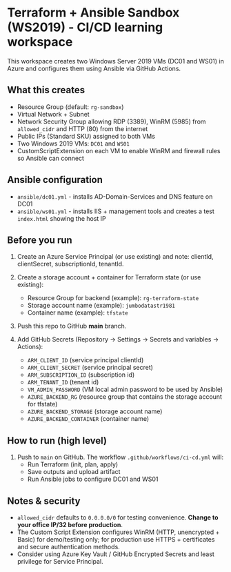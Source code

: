 # Terraform + Ansible Sandbox (WS2019) - CI/CD learning workspace

This workspace creates two Windows Server 2019 VMs (DC01 and WS01) in Azure and configures them using Ansible via GitHub Actions.

## What this creates
- Resource Group (default: `rg-sandbox`)
- Virtual Network + Subnet
- Network Security Group allowing RDP (3389), WinRM (5985) from `allowed_cidr` and HTTP (80) from the internet
- Public IPs (Standard SKU) assigned to both VMs
- Two Windows 2019 VMs: `DC01` and `WS01`
- CustomScriptExtension on each VM to enable WinRM and firewall rules so Ansible can connect

## Ansible configuration
- `ansible/dc01.yml` - installs AD-Domain-Services and DNS feature on DC01
- `ansible/ws01.yml` - installs IIS + management tools and creates a test `index.html` showing the host IP

## Before you run
1. Create an Azure Service Principal (or use existing) and note: clientId, clientSecret, subscriptionId, tenantId.
2. Create a storage account + container for Terraform state (or use existing):
   - Resource Group for backend (example): `rg-terraform-state`
   - Storage account name (example): `jumbodatastr1981`
   - Container name (example): `tfstate`

3. Push this repo to GitHub **main** branch.

4. Add GitHub Secrets (Repository → Settings → Secrets and variables → Actions):
   - `ARM_CLIENT_ID`         (service principal clientId)
   - `ARM_CLIENT_SECRET`     (service principal secret)
   - `ARM_SUBSCRIPTION_ID`   (subscription id)
   - `ARM_TENANT_ID`         (tenant id)
   - `VM_ADMIN_PASSWORD`     (VM local admin password to be used by Ansible)
   - `AZURE_BACKEND_RG`      (resource group that contains the storage account for tfstate)
   - `AZURE_BACKEND_STORAGE` (storage account name)
   - `AZURE_BACKEND_CONTAINER` (container name)

## How to run (high level)
1. Push to `main` on GitHub. The workflow `.github/workflows/ci-cd.yml` will:
   - Run Terraform (init, plan, apply)
   - Save outputs and upload artifact
   - Run Ansible jobs to configure DC01 and WS01

## Notes & security
- `allowed_cidr` defaults to `0.0.0.0/0` for testing convenience. **Change to your office IP/32 before production**.
- The Custom Script Extension configures WinRM (HTTP, unencrypted + Basic) for demo/testing only; for production use HTTPS + certificates and secure authentication methods.
- Consider using Azure Key Vault / GitHub Encrypted Secrets and least privilege for Service Principal.
